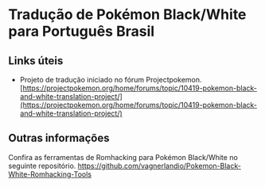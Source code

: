 # Tradução de Pokémon Black/White para Português Brasil

## Links úteis
- Projeto de tradução iniciado no fórum Projectpokemon.
[https://projectpokemon.org/home/forums/topic/10419-pokemon-black-and-white-translation-project/](https://projectpokemon.org/home/forums/topic/10419-pokemon-black-and-white-translation-project/)

## Outras informações
Confira as ferramentas de Romhacking para Pokémon Black/White no seguinte repositório.
https://github.com/vagnerlandio/Pokemon-Black-White-Romhacking-Tools
